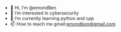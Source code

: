 - 👋 Hi, I’m @emondBen
- 👀 I’m interested in cybersecurity
- 🌱 I’m currently learning python and cpp
- 📫 How to reach me gmail:emondbon@gmail.com

